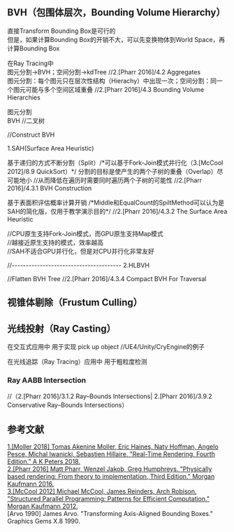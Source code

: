 ## BVH（包围体层次，Bounding Volume Hierarchy）   
  
直接Transform Bounding Box是可行的  
但是，如果计算Bounding Box的开销不大，可以先变换物体到World Space，再计算Bounding Box
  
在Ray Tracing中  
图元分割->BVH；空间分割->kdTree //2.\[Pharr 2016\]/4.2 Aggregates  
图元分割：每个图元只在层次性结构（Hierachy）中出现一次；空间分割：同一个图元可能与多个空间区域重叠 //2.\[Pharr 2016\]/4.3 Bounding Volume Hierarchies       

图元分割   
BVH //二叉树  

//Construct BVH 

1\.SAH(Surface Area Heuristic) 

基于递归的方式不断分割（Split）/\*可以基于Fork-Join模式并行化（3.\[McCool 2012\]/8.9 QuickSort）\*/ 分割的目标是使产生的两个子树的重叠（Overlap）尽可能地小 //从而降低在遍历时需要同时遍历两个子树的可能性 //2.\[Pharr 2016\]/4.3.1 BVH Construction  

基于表面积评估概率计算开销 /\*Middle和EqualCount的SpiltMethod可以认为是SAH的简化版，仅用于教学演示目的\*/ //2.\[Pharr 2016\]/4.3.2 The Surface Area Heuristic    

//CPU原生支持Fork-Join模式，而GPU原生支持Map模式  
//越接近原生支持的模式，效率越高  
//SAH不适合GPU并行化，但是对CPU并行化非常友好  

//---------------------------------------
2\.HLBVH


//Flatten BVH Tree //2.\[Pharr 2016\]/4.3.4 Compact BVH For Traversal  
  
## 视锥体剔除（Frustum Culling）   
  
## 光线投射（Ray Casting）  
  
在交互式应用中 用于实现 pick up object //UE4/Unity/CryEngine的例子  
  
在光线追踪（Ray Tracing）应用中 用于粗粒度检测  
  
### Ray AABB Intersection  
//（2.\[Pharr 2016\]/3.1.2 Ray–Bounds Intersections| 2.\[Pharr 2016\]/3.9.2 Conservative Ray–Bounds Intersections）  
  
## 参考文献  
[1.\[Moller 2018\] Tomas Akenine Moller, Eric Haines, Naty Hoffman, Angelo Pesce, Michal Iwanicki, Sebastien Hillaire. "Real-Time Rendering, Fourth Edition." A K Peters 2018.](http://www.realtimerendering.com)  
[2.\[Pharr 2016\] Matt Pharr, Wenzel Jakob, Greg Humphreys. "Physically based rendering: From theory to implementation, Third Edition." Morgan Kaufmann 2016.](http://www.pbr-book.org)  
[3.\[McCool 2012\] Michael McCool, James Reinders, Arch Robison. "Structured Parallel Programming: Patterns for Efficient Computation." Morgan Kaufmann 2012.](http://parallelbook.com/)   
\[Arvo 1990\] James Arvo. "Transforming Axis-Aligned Bounding Boxes." Graphics Gems X.8 1990.  